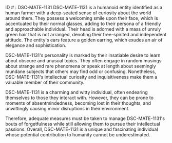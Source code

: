 ID # : DSC-MATE-1131
DSC-MATE-1131 is a humanoid entity identified as a human farmer with a deep-seated sense of curiosity about the world around them. They possess a welcoming smile upon their face, which is accentuated by their normal glasses, adding to their persona of a friendly and approachable individual. Their head is adorned with a mass of unruly green hair that is not arranged, denoting their free-spirited and independent attitude. The entity's ears feature a golden earring, which exudes an air of elegance and sophistication.

DSC-MATE-1131's personality is marked by their insatiable desire to learn about obscure and unusual topics. They often engage in random musings about strange and rare phenomena or speak at length about seemingly mundane subjects that others may find odd or confusing. Nonetheless, DSC-MATE-1131's intellectual curiosity and inquisitiveness make them a valuable member of their community.

DSC-MATE-1131 is a charming and witty individual, often endearing themselves to those they interact with. However, they can be prone to moments of absentmindedness, becoming lost in their thoughts, and unwittingly causing minor disruptions in their environment.

Therefore, adequate measures must be taken to manage DSC-MATE-1131's bouts of forgetfulness while still allowing them to pursue their intellectual passions. Overall, DSC-MATE-1131 is a unique and fascinating individual whose potential contribution to humanity cannot be underestimated.